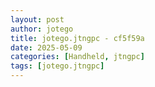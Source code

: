 ```yaml
---
layout: post
author: jotego
title: jotego.jtngpc - cf5f59a
date: 2025-05-09
categories: [Handheld, jtngpc]
tags: [jotego.jtngpc]
---
```


